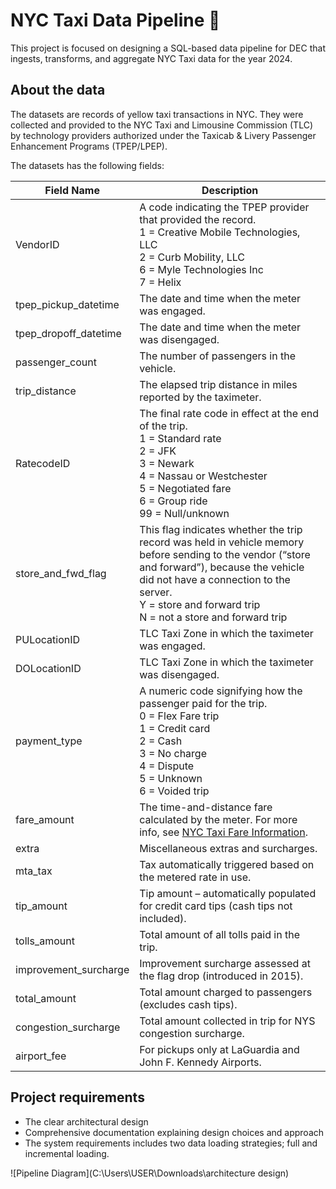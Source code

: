 # NYC Taxi Data Pipeline 🚕

<p align="justify">
This project is focused on designing a SQL-based data pipeline for DEC that ingests, transforms, and aggregate NYC Taxi data for the year 2024.
</p>


## About the data
The datasets are records of yellow taxi transactions in NYC. They were collected and provided to the NYC Taxi and Limousine Commission (TLC) by technology providers authorized under the Taxicab & Livery Passenger Enhancement Programs (TPEP/LPEP). 

The datasets has the following fields:

| **Field Name** | **Description** |
|----------------|-----------------|
| VendorID | A code indicating the TPEP provider that provided the record.<br>1 = Creative Mobile Technologies, LLC<br>2 = Curb Mobility, LLC<br>6 = Myle Technologies Inc<br>7 = Helix |
| tpep_pickup_datetime | The date and time when the meter was engaged. |
| tpep_dropoff_datetime | The date and time when the meter was disengaged. |
| passenger_count | The number of passengers in the vehicle. |
| trip_distance | The elapsed trip distance in miles reported by the taximeter. |
| RatecodeID | The final rate code in effect at the end of the trip.<br>1 = Standard rate<br>2 = JFK<br>3 = Newark<br>4 = Nassau or Westchester<br>5 = Negotiated fare<br>6 = Group ride<br>99 = Null/unknown |
| store_and_fwd_flag | This flag indicates whether the trip record was held in vehicle memory before sending to the vendor (“store and forward”), because the vehicle did not have a connection to the server.<br>Y = store and forward trip<br>N = not a store and forward trip |
| PULocationID | TLC Taxi Zone in which the taximeter was engaged. |
| DOLocationID | TLC Taxi Zone in which the taximeter was disengaged. |
| payment_type | A numeric code signifying how the passenger paid for the trip.<br>0 = Flex Fare trip<br>1 = Credit card<br>2 = Cash<br>3 = No charge<br>4 = Dispute<br>5 = Unknown<br>6 = Voided trip |
| fare_amount | The time-and-distance fare calculated by the meter. For more info, see [NYC Taxi Fare Information](https://www.nyc.gov/site/tlc/passengers/taxi-fare.page). |
| extra | Miscellaneous extras and surcharges. |
| mta_tax | Tax automatically triggered based on the metered rate in use. |
| tip_amount | Tip amount – automatically populated for credit card tips (cash tips not included). |
| tolls_amount | Total amount of all tolls paid in the trip. |
| improvement_surcharge | Improvement surcharge assessed at the flag drop (introduced in 2015). |
| total_amount | Total amount charged to passengers (excludes cash tips). |
| congestion_surcharge | Total amount collected in trip for NYS congestion surcharge. |
| airport_fee | For pickups only at LaGuardia and John F. Kennedy Airports. |


## Project requirements
- The clear architectural design
- Comprehensive documentation explaining design choices and approach
- The system requirements includes two data loading strategies; full and incremental loading.


![Pipeline Diagram](C:\Users\USER\Downloads\architecture design)



